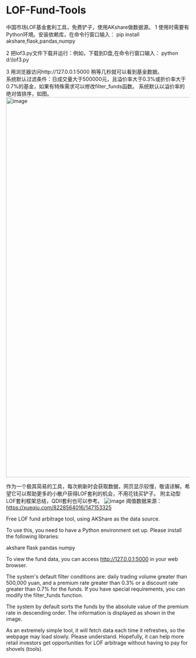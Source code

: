 # LOF-Fund-Tools
中国市场LOF基金套利工具，免费铲子，使用AKshare做数据源。
1 使用时需要有Python环境。安装依赖库，在命令行窗口输入：
pip install akshare,flask,pandas,numpy

2 把lof3.py文件下载并运行：例如，下载到D盘,在命令行窗口输入：
python d:\lof3.py

3 用浏览器访问http://127.0.0.1:5000 稍等几秒就可以看到基金数据。  
系统默认过滤条件：日成交量大于500000元，且溢价率大于0.3%或折价率大于0.7%的基金，如果有特殊需求可以修改filter_funds函数。
系统默认以溢价率的绝对值排序，如图。
<img width="1040" alt="image" src="https://github.com/mydreamworldpolly/LOF-Fund-Tools/assets/35619739/ec59d225-cfe4-4315-b085-2763a5a18159">

作为一个极其简易的工具，每次刷新时会获取数据，网页显示较慢，敬请谅解。希望它可以帮助更多的小散户获得LOF套利的机会，不用花钱买铲子。
附主动型LOF套利框架总结，QDII套利也可以参考。
![image](https://github.com/mydreamworldpolly/LOF-Fund-Tools/assets/35619739/2536c091-850d-4cf6-9d99-e447e5b4957f)
阈值数据来源：https://xueqiu.com/8228564016/147153325


Free LOF fund arbitrage tool,  using AKShare as the data source.

To use this, you need to have a Python environment set up. Please install the following libraries:

akshare
flask
pandas
numpy

To view the fund data, you can access http://127.0.0.1:5000 in your web browser.

The system's default filter conditions are: daily trading volume greater than 500,000 yuan, and a premium rate greater than 0.3% or a discount rate greater than 0.7% for the funds. If you have special requirements, you can modify the filter_funds function.

The system by default sorts the funds by the absolute value of the premium rate in descending order. The information is displayed as shown in the image.

As an extremely simple tool, it will fetch data each time it refreshes, so the webpage may load slowly. Please understand. Hopefully, it can help more retail investors get opportunities for LOF arbitrage without having to pay for shovels (tools).
